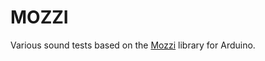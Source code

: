 MOZZI
=====

Various sound tests based on the [Mozzi](http://sensorium.github.io/Mozzi/) library for Arduino.

